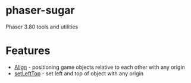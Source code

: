 # phaser-sugar
Phaser 3.80 tools and utilities

# Features

- [Align](docs/pages/align.md) - positioning game objects relative to each other with any origin
- [setLeftTop](docs/pages/align.md) - set left and top of object with any origin
